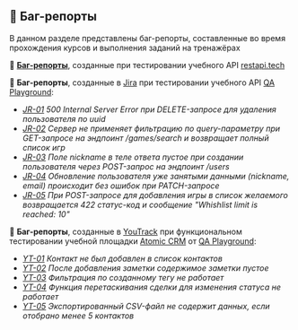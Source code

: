 ## :lady_beetle: Баг-репорты

В данном разделе представлены баг-репорты, составленные во время прохождения курсов и выполнения заданий на тренажёрах

:red_circle: [**Баг-репорты**](https://docs.google.com/spreadsheets/d/1A6wfg81Zt_zzpxmRd97NyGfFdWnH54xEaW5OBwu1tFc/edit?usp=sharing), созданные при тестировании учебного API [restapi.tech](https://restapi.tech/)

:red_circle: **Баг-репорты**, созданные в [Jira](https://www.atlassian.com/software/jira) при тестировании учебного API [QA Playground](https://petstore.swagger.io/?url=https://dev-gs.qa-playground.com/api/v1/swagger.json):

- [_JR-01_](screenshots/QAP-1.png) _500 Internal Server Error при DELETE-запросе для удаления пользователя по uuid_
- [_JR-02_](screenshots/QAP-2.png) _Сервер не применяет фильтрацию по query-параметру при GET-запросе на эндпоинт /games/search и возвращает полный список игр_
- [_JR-03_](screenshots/QAP-4.png) _Поле nickname в теле ответа пустое при создании пользователя через POST-запрос на эндпоинт /users_
- [_JR-04_](screenshots/QAP-5.png) _Обновление пользователя уже занятыми данными (nickname, email) происходит без ошибок при PATCH-запросе_
- [_JR-05_](screenshots/QAP-6.png) _При POST-запросе для добавления игры в список желаемого возвращается 422 статус-код и сообщение "Whishlist limit is reached: 10"_

:red_circle: **Баг-репорты**, созданные в [YouTrack](https://www.jetbrains.com/ru-ru/youtrack/) при функциональном тестировании учебной площадки [Atomic CRM](https://dev-crm.qa-playground.com/) от [QA Playground](https://qa-playground.com/ru):

- [_YT-01_](screenshots/YT-QAP-1.png) _Контакт не был добавлен в список контактов_
- [_YT-02_](screenshots/YT-QAP-2.png) _После добавления заметки содержимое заметки пустое_
- [_YT-03_](screenshots/YT-QAP-3.png) _Фильтрация по созданному тегу не работает_
- [_YT-04_](screenshots/YT-QAP-4.png) _Функция перетаскивания сделки для изменения статуса не работает_
- [_YT-05_](screenshots/YT-QAP-5.png) _Экспортированный CSV-файл не содержит данных, если отобрано менее 5 контактов_
